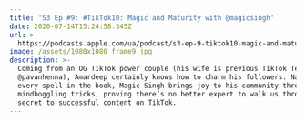 ```yaml
---
title: 'S3 Ep #9: #TikTok10: Magic and Maturity with @magicsingh'
date: 2020-07-14T15:24:58.345Z
url: >-
  https://podcasts.apple.com/ua/podcast/s3-ep-9-tiktok10-magic-and-maturity-with-magicsingh/id1449998981?i=1000484641077
image: /assets/1080x1080_frame9.jpg
description: >-
  Coming from an OG TikTok power couple (his wife is previous TikTok Ten guest
  @pavanhenna), Amardeep certainly knows how to charm his followers. Nailing
  every spell in the book, Magic Singh brings joy to his community through
  mindboggling tricks, proving there’s no better expert to walk us through the
  secret to successful content on TikTok.
---
```


